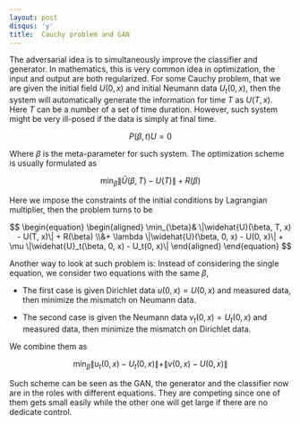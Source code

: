 ```yaml
---
layout: post
disqus: 'y'
title:  Cauchy problem and GAN
---
```

The adversarial idea is to simultaneously improve the classifier and generator. In mathematics, this is very common idea in optimization, the input and output are both regularized. For some Cauchy problem, that we are given the initial field $U(0, x)$ and initial Neumann data $U_t(0, x)$, then the system will automatically generate the information for time $T$ as $U(T, x)$. Here $T$ can be a number of a set of time duration. However, such system might be very ill-posed if the data is simply at final time.

$$P(\beta, t) U = 0$$

Where $\beta$ is the meta-parameter for such system. The optimization scheme is usually formulated as

$$\min_{\beta} \|\widehat{U}(\beta, T) - U(T)\| + R(\beta)$$

Here we impose the constraints of the initial conditions by Lagrangian multiplier, then the problem turns to be

$$
\begin{equation}
\begin{aligned}
\min_{\beta}& \|\widehat{U}(\beta, T, x) - U(T, x)\| + R(\beta) \\&+ \lambda \|\widehat{U}(\beta, 0, x) - U(0, x)\| + \mu \|\widehat{U}_t(\beta, 0, x) - U_t(0, x)\|
\end{aligned}
\end{equation}
$$

Another way to look at such problem is: Instead of considering the single equation, we consider two equations with the same $\beta$,

- The first case is given Dirichlet data $u(0, x) = U(0, x)$ and measured data, then minimize the mismatch on Neumann data.

- The second case is given the Neumann data $v_t(0, x) = U_t(0, x)$ and measured data, then minimize the mismatch on Dirichlet data.

We combine them as

$$\min_{\beta} \|u_t(0, x) - U_t(0, x)\| + \|v(0,x) - U(0,x)\|$$

Such scheme can be seen as the GAN, the generator and the classifier now are in the roles with different equations. They are competing since one of them gets small easily while the other one will get large if there are no dedicate control.
